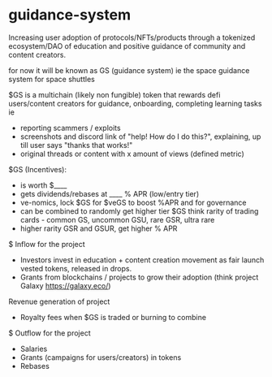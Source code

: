 # guidance-system
Increasing user adoption of protocols/NFTs/products through a tokenized ecosystem/DAO of education and positive guidance of community and content creators.

for now it will be known as GS (guidance system) ie the space guidance system for space shuttles

$GS is a multichain (likely non fungible) token that rewards defi users/content creators for guidance, onboarding, completing learning tasks ie
- reporting scammers / exploits 
- screenshots and discord link of "help! How do I do this?", explaining, up till user says "thanks that works!"
- original threads or content with x amount of views (defined metric)

$GS (Incentives):
- is worth $____
- gets dividends/rebases at ____ % APR (low/entry tier)
- ve-nomics, lock $GS for $veGS to boost %APR and for governance
- can be combined to randomly get higher tier $GS think rarity of trading cards - common GS, uncommon GSU, rare GSR, ultra rare
- higher rarity GSR and GSUR, get higher % APR

$ Inflow for the project 
- Investors invest in education + content creation movement as fair launch vested tokens, released in drops.
- Grants from blockchains / projects to grow their adoption (think project Galaxy https://galaxy.eco/)

Revenue generation of project
- Royalty fees when $GS is traded or burning to combine

$ Outflow for the project
- Salaries
- Grants (campaigns for users/creators) in tokens
- Rebases 
